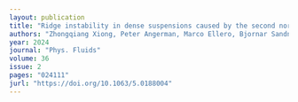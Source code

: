 ```yaml
---
layout: publication
title: "Ridge instability in dense suspensions caused by the second normal stress difference"
authors: "Zhongqiang Xiong, Peter Angerman, Marco Ellero, Bjornar Sandnes, Ryohei Seto"
year: 2024
journal: "Phys. Fluids"
volume: 36
issue: 2
pages: "024111"
jurl: "https://doi.org/10.1063/5.0188004"
---
```

